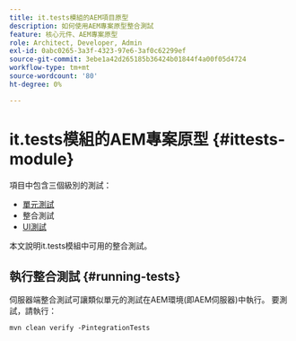 ```yaml
---
title: it.tests模組的AEM項目原型
description: 如何使用AEM專案原型整合測試
feature: 核心元件、AEM專案原型
role: Architect, Developer, Admin
exl-id: 0abc0265-3a3f-4323-97e6-3af0c62299ef
source-git-commit: 3ebe1a42d265185b36424b01844f4a00f05d4724
workflow-type: tm+mt
source-wordcount: '80'
ht-degree: 0%

---
```


# it.tests模組的AEM專案原型 {#ittests-module}

項目中包含三個級別的測試：

* [單元測試](core.md#unit-tests)
* 整合測試
* [UI測試](uitests.md)

本文說明it.tests模組中可用的整合測試。

## 執行整合測試 {#running-tests}

伺服器端整合測試可讓類似單元的測試在AEM環境(即AEM伺服器)中執行。 要測試，請執行：

```
mvn clean verify -PintegrationTests
```
